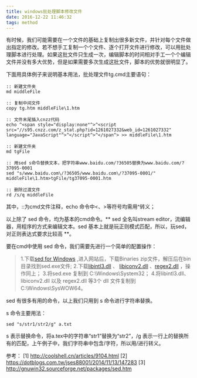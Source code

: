 ```yaml
---
title: windows批处理脚本修改文件
date: 2016-12-22 11:46:32
tags: method
---
```


有时候，我们可能需要在一个文件的基础上复制出很多新文件，并针对每个文件做出指定的修改。若不想手工复制一个个文件、逐个打开文件进行修改，可以用批处理脚本进行处理。如果这批文件只生成一次，编辑脚本的时间相对手工一个个编辑文件并没有多大优势，但是如果需要多次生成这批文件，脚本的优势就很明显了。

<!-- more -->

下面用具体例子来说明基本用法，批处理文件tg.cmd主要语句：

```
:: 新建文件夹
md middleFile

:: 复制中间文件
copy tg.htm middleFile\1.htm

:: 文件末尾插入cnzz代码
echo ^<span style="display:none"^>^<script src="//s95.cnzz.com/z_stat.php?id=1261027332&web_id=1261027332" language="JavaScript"^>^</script^>^</span^> >> middleFile\1.htm

:: 新建文件夹
md tgFile

:: 用sed s命令替换文本，把字符串www.baidu.com/?36505替换为www.baidu.com/?37095-0001
sed "s/www.baidu.com\/?36505/www.baidu.com\/?37095-0001/" middleFile\1.htm>tgFile/tg37095-0001.htm

:: 删除过渡文件
rd /s/q middleFile 
```

其中，::为cmd文件注释，echo 命令中<、>等符号均需用^转义；

以上除了 sed 命令，均为基本的cmd命令。** sed 全名叫stream editor，流编辑器，用程序的方式来编辑文本。sed 基本上就是玩正则模式匹配，所以，玩sed，对正则表达式要求比较高 **。

要在cmd中使用 sed 命令，我们需要先进行一个简单的配置操作：
> 1.下载[sed for Windows](http://gnuwin32.sourceforge.net/packages/sed.htm) ,进入网站后，下载Binaries zip文件，解压后在bin目录找到sed.exe文件;
> 2.下载[libintl3.dll](http://gnuwin32.sourceforge.net/packages/libintl.htm) 、 [libiconv2.dll](http://gnuwin32.sourceforge.net/packages/libiconv.htm) 、[regex2.dll](http://gnuwin32.sourceforge.net/packages/regex.htm) ，操作同上；
> 3.将sed.exe 复制到 C:\Windows\System32；
> 4.将libintl3.dll、libiconv2.dll 以及 regex2.dll 等3个 dll 文件复制到C:\Windows\SysWOW64。

sed 有很多有用的命令，以上我们只用到 s 命令进行字符串替换。

s 命令主要用法：

```
sed "s/str1/str2/g" a.txt
```

s 表示替换命令，将a.tex中的字符串“str1”替换为“str2”，/g 表示一行上的替换所有的匹配，上午例子中，我们字符串中包含/字符，所以用\/进行转义。


参考：
[1] http://coolshell.cn/articles/9104.html
[2] https://dotblogs.com.tw/jses88001/2014/11/13/147283
[3] http://gnuwin32.sourceforge.net/packages/sed.htm


    



